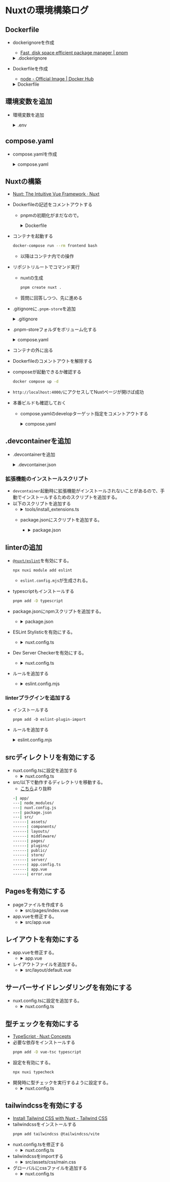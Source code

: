 # Nuxtの環境構築ログ

## Dockerfile

- dockerignoreを作成
  - [Fast, disk space efficient package manager | pnpm](https://pnpm.io/ja/)

  <details>
  <summary>.dockerignore</summary>

  ```dockerignore
  node_modules
  .git
  .gitignore
  *.md
  dist
  ```

  </details>

- Dockerfileを作成
  - [node - Official Image | Docker Hub](https://hub.docker.com/_/node)

  <details>
  <summary>Dockerfile</summary>

  ```Dockerfile
  FROM node:22 AS base

  ENV PNPM_HOME="/pnpm"
  ENV PATH="$PNPM_HOME:$PATH"
  RUN corepack enable

  WORKDIR /app

  COPY package.json pnpm-lock.yaml ./

  FROM base AS develop
  RUN --mount=type=cache,id=pnpm,target=/pnpm/store pnpm install --frozen-lockfile

  CMD [ "pnpm", "dev" ]

  FROM base AS prod-deps
  RUN --mount=type=cache,id=pnpm,target=/pnpm/store pnpm install --prod --frozen-lockfile

  FROM base AS build
  RUN --mount=type=cache,id=pnpm,target=/pnpm/store pnpm install --frozen-lockfile
  RUN pnpm run build

  FROM gcr.io/distroless/nodejs22-debian12
  WORKDIR /app
  COPY --from=prod-deps /app/node_modules /app/node_modules
  COPY --from=build /app/.output /app/.output
  EXPOSE 8000

  CMD ["./.output/server/index.mjs"]
  ```

  </details>

## 環境変数を追加

- 環境変数を追加

  <details>
  <summary>.env</summary>

  ```.env
  PORT=3000
  ```

  </details>

## compose.yaml

- compose.yamlを作成
  <details>
  <summary>compose.yaml</summary>

  ```yaml
  services:
    frontend:
      container_name: mypage-frontend
      tty: true
      build:
        context: .
        dockerfile: Dockerfile
        network: host
        target: develop
      working_dir: /app
      volumes:
        - .:/app
        - frontend-node-modules:/app/node_modules
        - dot-nuxt:/app/.nuxt
        - dot-pnpm-store:/app/.pnpm-store
      ports:
        - ${PORT?:PORT is not found}:${PORT}
  volumes:
    frontend-node-modules:
    dot-nuxt:
    dot-pnpm-store:
  ```

  </details>

## Nuxtの構築

- [Nuxt: The Intuitive Vue Framework · Nuxt](https://nuxt.com/)

- Dockerfileの記述をコメントアウトする
  - pnpmの初期化がまだなので。
    <details>
    <summary>Dockerfile</summary>

    ```Dockerfile
    FROM node:22 AS base

    ENV PNPM_HOME="/pnpm"
    ENV PATH="$PNPM_HOME:$PATH"
    RUN corepack enable

    WORKDIR /app

    # COPY package.json pnpm-lock.yaml ./

    FROM base AS develop
    # RUN --mount=type=cache,id=pnpm,target=/pnpm/store pnpm install --frozen-lockfile

    # CMD [ "pnpm", "dev" ]

    FROM base AS prod-deps
    RUN --mount=type=cache,id=pnpm,target=/pnpm/store pnpm install --prod --frozen-lockfile

    FROM base AS build
    RUN --mount=type=cache,id=pnpm,target=/pnpm/store pnpm install --frozen-lockfile
    RUN pnpm run build

    FROM gcr.io/distroless/nodejs22-debian12
    WORKDIR /app
    COPY --from=prod-deps /app/node_modules /app/node_modules
    COPY --from=build /app/dist /app/dist
    EXPOSE 8000

    CMD ["dist/index.js"]

    ```

    </details>
- コンテナを起動する

  ```bash
  docker-compose run --rm frontend bash
  ```

  - 以降はコンテナ内での操作
- リポジトリルートでコマンド実行
  - nuxtの生成

    ```bash
    pnpm create nuxt .
    ```

  - 質問に回答しつつ、先に進める
- .gitignoreに`.pnpm-store`を追加
  <details>
  <summary>.gitignore</summary>

  ```gitignore
  # Nuxt dev/build outputs
  .output
  .data
  .nuxt
  .nitro
  .cache
  dist

  # Node dependencies
  node_modules

  # Logs
  logs
  *.log

  # Misc
  .DS_Store
  .fleet
  .idea

  # Local env files
  .env
  .env.*
  !.env.example

  .pnpm-store
  ```

  </details>
- .pnpm-storeフォルダをボリューム化する
  <details>
  <summary>compose.yaml</summary>

  ```yaml
  services:
    frontend:
      container_name: mypage-frontend
      tty: true
      build:
        context: .
        dockerfile: Dockerfile
        network: host
        target: develop
      working_dir: /app
      volumes:
        - .:/app
        - frontend-node-modules:/app/node_modules
        - dot-nuxt:/app/.nuxt
        - dot-pnpm-store:/app/.pnpm-store # 追加
      ports:
        - ${PORT?:PORT is not found}:${PORT}
  volumes:
    frontend-node-modules:
    dot-nuxt:
    dot-pnpm-store: # 追加
  ```

  </details>

- コンテナの外に出る
- Dockerfileのコメントアウトを解除する
- composeが起動できるか確認する

  ```bash
  docker compose up -d
  ```

- `http://localhost:4000/`にアクセスしてNuxtページが開けば成功

- 本番ビルドも確認しておく
  - compose.yamlのdevelopターゲット指定をコメントアウトする
    <details>
    <summary>compose.yaml</summary>

    ```yaml
    services:
      frontend:
        container_name: mypage-frontend
        tty: true
        build:
          context: .
          dockerfile: Dockerfile
          network: host
          # target: develop # コメントアウト
        working_dir: /app
        volumes:
          - .:/app
          - frontend-node-modules:/app/node_modules
          - dot-nuxt:/app/.nuxt
          - dot-pnpm-store:/app/.pnpm-store
        ports:
          - ${PORT?:PORT is not found}:${PORT}
    volumes:
      frontend-node-modules:
      dot-nuxt:
      dot-pnpm-store:
    ```

    </details>

## .devcontainerを追加

- .devcontainerを追加
  <details>
  <summary>.devcontainer.json</summary>

  ```json
  {
    "name": "Nuxt",
    "build": {
      "dockerfile": "Dockerfile",
      "context": "..",
      "target": "develop"
    },
    "runArgs": [
      "--network=host"
    ],
    "service": "frontend"
  }
  ```

  </details>

### 拡張機能のインストールスクリプト

- `devcontainer`起動時に拡張機能がインストールされないことがあるので、手動でインストールするためのスクリプトを追加する。
- 以下のスクリプトを追加する
  - <details>
      <summary>tools/install_extensions.ts</summary>

      ```typescript
      import { execSync } from 'child_process';
      import { readFileSync } from 'fs';

      const config_str = readFileSync('.devcontainer.json', 'utf8');
      const config_str_without_comment = config_str
        .split('\n')
        .filter((line) => !line.match(/^\s*\/\/ /))
        .join('\n');

      const config = JSON.parse(config_str_without_comment);

      const extension_list = config.customizations.vscode.extensions;

      for (const ext of extension_list) {
        console.log(execSync(`code --install-extension ${ext}`).toString());
      }
      ```
    </details>
  - package.jsonにスクリプトを追加する。
    - <details>
        <summary>package.json</summary>

        ```json
        {
          "scripts": {
            "preinstall": "npx only-allow pnpm",
            "install:ext": "node tools/install_extensions.mjs",
            "i:ext": "pnpm run install:ext",
          },
        }
        ```
      </details>

## linterの追加

- [`@nuxt/eslint`](https://eslint.nuxt.com/packages/module)を有効にする。
    
    ```shell
    npx nuxi module add eslint
    ```
    
    - `eslint.config.mjs`が生成される。
- typescriptもインストールする
    
    ```bash
    pnpm add -D typescript
    ```
- package.jsonにnpmスクリプトを追加する。
    - <details>
      <summary>package.json</summary>

        ```json
        {
          "scripts": {
            ...
            "lint": "eslint .",
            "lint:fix": "eslint . --fix",
            ...
          },
        }
        ```
    </details>
- ESLint Stylisticを有効にする。
  - <details>
    <summary>nuxt.config.ts</summary>

    ```tsx
    export default defineNuxtConfig({
      modules: [
        '@nuxt/eslint'
      ],
      eslint: {
        stylistic: true  // 追加
      }
    })
    ```

    </details>
- Dev Server Checkerを有効にする。
  - <details>
    <summary>nuxt.config.ts</summary>
      ```tsx
      export default defineNuxtConfig({
        modules: [
          '@nuxt/eslint'
        ],
        eslint: {
          checker: process.env.NODE_ENV === 'local'  // 追加
        }
      })
      ```
    </details>
- ルールを追加する
  - <details>
    <summary>eslint.config.mjs</summary>

    ```typescript
    import withNuxt from './.nuxt/eslint.config.mjs';

    export default withNuxt(
      {
        files: ['**/*.{ts,vue,mjs}'],
        rules: {
          '@stylistic/semi': ['error', 'always'],
          '@stylistic/member-delimiter-style': [
            'error',
            {
              multiline: {
                delimiter: 'semi',
                requireLast: true,
              },
              singleline: {
                delimiter: 'comma',
                requireLast: false,
              },
            },
          ],
          '@stylistic/operator-linebreak': ['error', 'before',
            {
              overrides: {
                '=': 'after',
                '??': 'none',
              },
            },
          ],
          '@stylistic/brace-style': ['error', '1tbs', { allowSingleLine: true }],
          '@stylistic/quote-props': ['error', 'as-needed'],
          '@stylistic/arrow-parens': ['error', 'always'],
        },
        ignores: ['.idea', '.vscode', '.nuxt', 'public', '.output'],
      },
      {
        files: ['**/*.vue'],
        rules: {
          'vue/no-multiple-template-root': 'off',
          'vue/multi-word-component-names': 'off',
        },
        ignores: ['.idea', '.vscode', '.nuxt', 'public', '.output'],
      },
    );

    ```
    </details>

### linterプラグインを追加する
- インストールする
  ```shell
  pnpm add -D eslint-plugin-import
  ```
- ルールを追加する
  <details>
    <summary>eslint.config.mjs</summary>

    ```typescript
    // @ts-check
    import withNuxt from './.nuxt/eslint.config.mjs'

    export default withNuxt([{
        files: ['**/*.{ts,vue,mjs}'],
        rules: {
          'no-console': 'warn',
          '@typescript-eslint/interface-name-prefix': 'off',
          '@typescript-eslint/explicit-function-return-type': 'off',
          '@typescript-eslint/explicit-module-boundary-types': 'off',
          '@typescript-eslint/no-explicit-any': 'off',
          '@typescript-eslint/no-unused-vars': [
            'error',
            {
              args: 'all',
              argsIgnorePattern: '^_',
              caughtErrors: 'all',
              caughtErrorsIgnorePattern: '^_',
              destructuredArrayIgnorePattern: '^_',
              varsIgnorePattern: '^_',
              ignoreRestSiblings: true,
            },
          ],
          'import/no-useless-path-segments': ['error'],
          'import/no-cycle': [2, { maxDepth: 1 }],

          'import/order': [
            'error',
            {
              groups: [
                'builtin',
                'external',
                'internal',
                'parent',
                'sibling',
                'index',
                'object',
                'type',
              ],

              alphabetize: {
                order: 'asc',
                caseInsensitive: true,
              },

              'newlines-between': 'always',
            },
          ],

          'no-restricted-globals': [
            'error',
            {
              name: 'isNaN',
              message: 'Use Number.isNaN',
            },
          ],
        }
    },
    {
        files: ['**/*.vue'],
        rules: {
          'vue/no-multiple-template-root': 'off',
          'vue/multi-word-component-names': 'off',
        },
        ignores: ['.idea', '.vscode', '.nuxt', 'public', '.output'],
    }])
    ```
  </details>

## srcディレクトリを有効にする

- nuxt.config.tsに設定を追加する
    - <details>
      <summary>nuxt.config.ts</summary>
        ```tsx
        // https://nuxt.com/docs/api/configuration/nuxt-config
        export default defineNuxtConfig({
          compatibilityDate: '2024-04-03',
          devtools: { enabled: true },
          srcDir: 'src/',  // 追加
        })
        ```
      </details>
- src/以下で動作するディレクトリを移動する。
    - [こちら](https://nuxt.com/docs/api/nuxt-config#srcdir)より抜粋
    ```bash
    -| app/
    ---| node_modules/
    ---| nuxt.config.js
    ---| package.json
    ---| src/
    ------| assets/
    ------| components/
    ------| layouts/
    ------| middleware/
    ------| pages/
    ------| plugins/
    ------| public/
    ------| store/
    ------| server/
    ------| app.config.ts
    ------| app.vue
    ------| error.vue
    ```

## Pagesを有効にする

- pageファイルを作成する
    - <details>
      <summary>src/pages/index.vue</summary>
      - 拡張機能にスニペットがあるので、空ファイルに`vue3` と入力し、TABキーを押すと、`script`, `tamplate`, `style`のタグが自動で入力される。
        ```tsx
        <script setup lang='ts'>
        </script>
        <template>
          <NuxtRouteAnnouncer />
          <NuxtWelcome />
        </template>
        
        <style scoped>
        </style>
        ```

      </details>        
        
- app.vueを修正する。
    - <details>
      <summary>src/app.vue</summary>

        ```tsx
        <template>
          <div>
            <NuxtPage /> <!-- 修正 -->
          </div>
        </template>
        ```
      
      </details>

## レイアウトを有効にする

- app.vueを修正する。
  - <details>
    <summary>app.vue</summary>

      ```tsx
      <template>
        <div>
          <NuxtLayout>
            <NuxtPage />
          </NuxtLayout>
        </div>
      </template>
      ```


    </details>
- レイアウトファイルを追加する。
  - <details>
    <summary>src/layout/default.vue</summary>

      ```tsx
      <script setup lang='ts'>
      </script>
      
      <template>
        <div>
          <slot />
        </div>
      </template>
      
      <style scoped>
      </style>
      ```
    
    </details>

        

## サーバーサイドレンダリングを有効にする

- nuxt.config.tsに設定を追加する。
  - <details>
    <summary>nuxt.config.ts</summary>

      ```tsx
      export default defineNuxtConfig({
        ssr: true // 追加
      })
      ```

    </details>

## 型チェックを有効にする
- [TypeScript · Nuxt Concepts](https://nuxt.com/docs/guide/concepts/typescript#type-checking)
- 必要な依存をインストールする
    ```bash
    pnpm add -D vue-tsc typescript
    ```
- 設定を有効にする。
    ```bash
    npx nuxi typecheck
    ```
- 開発時に型チェックを実行するように設定する。
  - <details>
    <summary>nuxt.config.ts</summary>

      ```tsx
      export default defineNuxtConfig({
        // 追加
        typescript: {
          typeCheck: true // ビルド時に型チェックを実行する場合は"build"にする
        }
      })
      ```

    </details>

## tailwindcssを有効にする
- [Install Tailwind CSS with Nuxt - Tailwind CSS](https://tailwindcss.com/docs/installation/framework-guides/nuxt)
- tailwindcssをインストールする
    ```bash
    pnpm add tailwindcss @tailwindcss/vite
    ```
- nuxt.config.tsを修正する
  - <details>
    <summary>nuxt.config.ts</summary>

    ```tsx
    import tailwindcss from "@tailwindcss/vite"; // 追加

    export default defineNuxtConfig({
      compatibilityDate: "2024-11-01",
      devtools: { enabled: true },
      vite: {
        plugins: [
          tailwindcss(), // 追加
        ],
      },
    });
    ```
    
    </details>
- tailwindcssをimportする
  - <details>
    <summary>src/assets/css/main.css</summary>
    
    ```css
    @import "tailwindcss";
    ```

    </details>
- グローバルにcssファイルを追加する
  - <details>
    <summary>nuxt.config.ts</summary>
    
    ```tsx
    import tailwindcss from "@tailwindcss/vite";

    export default defineNuxtConfig({
      compatibilityDate: "2024-11-01",
      devtools: { enabled: true },
      css: ['~/assets/css/main.css'], // 追加
      vite: {
        plugins: [
          tailwindcss(),
        ],
      },
    });
    ```

    </details>
